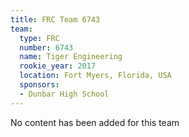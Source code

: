 ```yaml
---
title: FRC Team 6743
team:
  type: FRC
  number: 6743
  name: Tiger Engineering
  rookie_year: 2017
  location: Fort Myers, Florida, USA
  sponsors:
  - Dunbar High School
---
```


No content has been added for this team